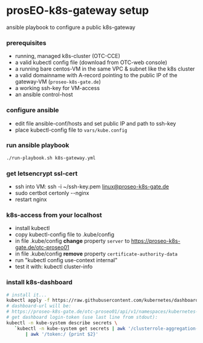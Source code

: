 prosEO-k8s-gateway setup
========================
ansible playbook to configure a public k8s-gateway

### prerequisites
- running, managed k8s-cluster (OTC-CCE)
- a valid kubectl config file (download from OTC-web console)
- a running bare centos-VM in the same VPC & subnet like the k8s cluster
- a valid domainname with A-record pointing to the public IP of the gateway-VM (`proseo-k8s-gate.de`)
- a working ssh-key for VM-access
- an ansible control-host

### configure ansible
- edit file ansible-conf/hosts and set public IP and path to ssh-key
- place kubectl-config file to `vars/kube.config`

### run ansible playbook

```sh
./run-playbook.sh k8s-gateway.yml
```

### get letsencrypt ssl-cert
- ssh into VM: ssh -i ~/ssh-key.pem linux@proseo-k8s-gate.de
- sudo certbot certonly --nginx
- restart nginx

### k8s-access from your localhost
- install kubectl
- copy kubectl-config file to .kube/config
- in file .kube/config **change** property `server` to https://proseo-k8s-gate.de/otc-proseo01
- in file .kube/config **remove** property `certificate-authority-data`
- run "kubectl config use-context internal"
- test it with: kubectl cluster-info

### install k8s-dashboard

```sh
# install it...
kubectl apply -f https://raw.githubusercontent.com/kubernetes/dashboard/v2.0.0-beta4/aio/deploy/recommended.yaml
# dashboard-url will be: 
# https://proseo-k8s-gate.de/otc-proseo01/api/v1/namespaces/kubernetes-dashboard/services/https:kubernetes-dashboard:/proxy/
# get dashboard login-token (use last line from stdout):
kubectl -n kube-system describe secrets \
   `kubectl -n kube-system get secrets | awk '/clusterrole-aggregation-controller/ {print $1}'` \
       | awk '/token:/ {print $2}'
```

